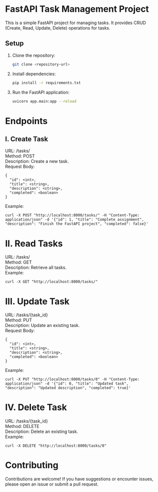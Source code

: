 # FastAPI Task Management Project

This is a simple FastAPI project for managing tasks. It provides CRUD (Create, Read, Update, Delete) operations for tasks.

## Setup

1. Clone the repository:
   ```bash
   git clone <repository-url>

2. Install dependencies:

    ```bash
    pip install -r requirements.txt

3. Run the FastAPI application:

    ```bash
    uvicorn app.main:app --reload
   

# Endpoints
## I. Create Task
URL: /tasks/ <br>
Method: POST <br>
Description: Create a new task. <br>
Request Body: <br>

    {
      "id": <int>,
      "title": <string>,
      "description": <string>,
      "completed": <boolean>
    }

Example:

    curl -X POST "http://localhost:8000/tasks/" -H "Content-Type: application/json" -d '{"id": 1, "title": "Complete assignment", "description": "Finish the FastAPI project", "completed": false}'

# II. Read Tasks
URL: /tasks/ <br>
Method: GET <br>
Description: Retrieve all tasks. <br>
Example: <br>

    curl -X GET "http://localhost:8000/tasks/"
# III. Update Task
URL: /tasks/{task_id} <br>
Method: PUT <br>
Description: Update an existing task. <br>
Request Body: <br>

    {
      "id": <int>,
      "title": <string>,
      "description": <string>,
      "completed": <boolean>
    }

Example:

    curl -X PUT "http://localhost:8000/tasks/0" -H "Content-Type: application/json" -d '{"id": 0, "title": "Updated task", "description": "Updated description", "completed": true}'


# IV. Delete Task
URL: /tasks/{task_id} <br>
Method: DELETE <br>
Description: Delete an existing task. <br>
Example: <br>

    curl -X DELETE "http://localhost:8000/tasks/0"



# Contributing
Contributions are welcome! If you have suggestions or encounter issues, please open an issue or submit a pull request.